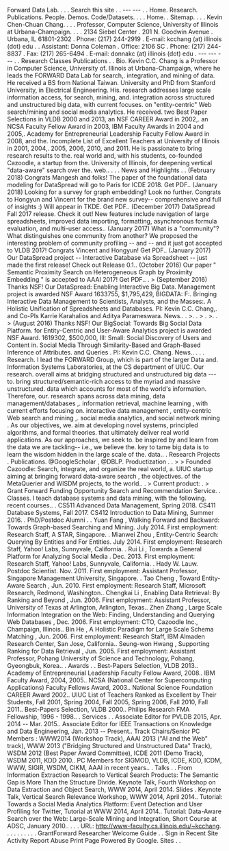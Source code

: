 Forward Data Lab. . . . Search this site . . --- --- . . Home. Research. Publications. People. Demos. Code/Datasets. . . . Home. . Sitemap. . . . Kevin Chen-Chuan Chang. . . . Professor, Computer Science, University of Illinois at Urbana-Champaign. . . . 2134 Siebel Center . 201 N. Goodwin Avenue . Urbana, IL 61801-2302 . Phone: (217) 244-2919 . E-mail: kcchang (at) illinois (dot) edu . . Assistant: Donna Coleman . Office: 2106 SC . Phone: (217) 244-8837 . Fax: (217) 265-6494 . E-mail: donnakc (at) illinois (dot) edu . --- --- --- . . Research Classes Publications . . Bio. Kevin C.C. Chang is a Professor in Computer Science, University of. Illinois at Urbana-Champaign, where he leads the FORWARD Data Lab for search,. integration, and mining of data. He received a BS from National Taiwan. University and PhD from Stanford University, in Electrical Engineering. His. research addresses large scale information access, for search, mining, and. integration across structured and unstructured big data, with current focuses. on "entity-centric" Web search/mining and social media analytics. He received. two Best Paper Selections in VLDB 2000 and 2013, an NSF CAREER Award in 2002,. an NCSA Faculty Fellow Award in 2003, IBM Faculty Awards in 2004 and 2005,. Academy for Entrepreneurial Leadership Faculty Fellow Award in 2008, and the. Incomplete List of Excellent Teachers at University of Illinois in 2001, 2004,. 2005, 2006, 2010, and 2011. He is passionate to bring research results to the. real world and, with his students, co-founded Cazoodle, a startup from the. University of Illinois, for deepening vertical "data-aware" search over the. web.. . . . News and Highlights . . (February 2018) Congrats Mangesh and folks! The paper of the foundational data modeling for DataSpread will go to Paris for ICDE 2018. Get PDF.. (January 2018) Looking for a survey for graph embedding? Look no further. Congrats to Hongyun and Vincent for the brand new survey-- comprehensive and full of insights :) Will appear in TKDE. Get PDF.. (December 2017) DataSpread Fall 2017 release. Check it out! New features include navigation of large spreadsheets, improved data importing, formatting, asynchronous formula evaluation, and multi-user access.. (January 2017) What is a "community"? What distinguishes one community from another? We proposed the interesting problem of community profiling \-- and -- and it just got accepted to VLDB 2017! Congrats Vincent and Hongyun! Get PDF.. (January 2017) Our DataSpread project -- Interactive Database via Spreadsheet -- just made the first release! Check out Release 0.1.. (October 2016) Our paper " Semantic Proximity Search on Heterogeneous Graph by Proximity Embedding " is accepted to AAAI 2017! Get PDF.. . > (September 2016) Thanks NSF! Our DataSpread: Enabling Interactive Big Data. Management project is awarded NSF Award 1633755, $1,795,429, BIGDATA: F:. Bringing Interactive Data Management to Scientists, Analysts, and the Masses:. A Holistic Unification of Spreadsheets and Databases. PI: Kevin C.C. Chang,. and Co-PIs Karrie Karahalios and Aditya Parameswara. News.. . >. . > . >. . > (August 2016) Thanks NSF! Our BigSocial: Towards Big Social Data Platform. for Entity-Centric and User-Aware Analytics project is awarded NSF Award. 1619302, $500,000, III: Small: Social Discovery of Users and Content in. Social Media Through Similarity-Based and Graph-Based Inference of Attributes. and Queries . PI: Kevin C.C. Chang. News.. . . . Research. I lead the FORWARD Group, which is part of the larger Data and. Information Systems Laboratories, at the CS department of UIUC. Our research. overall aims at bridging structured and unstructured big data \--- to. bring structured/semantic-rich access to the myriad and massive unstructured. data which accounts for most of the world's information. Therefore, our. research spans across data mining, data management/databases ,. information retrieval, machine learning , with current efforts focusing on. interactive data management , entity-centric Web search and mining ,. social media analytics, and social network mining . As our objectives, we. aim at developing novel systems, principled algorithms, and formal theories. that ultimately deliver real world applications. As our approaches, we seek to. be inspired by and learn from the data we are tackling-- i.e., we believe the. key to tame big data is to learn the wisdom hidden in the large scale of the. data.. . Research Projects . Publications. @GoogleScholar , @DBLP. Productization . . > > Founded Cazoodle: Search, integrate, and organize the real world, a. UIUC startup aiming at bringing forward data-aware search , the objectives. of the MetaQuerier and WISDM projects, to the world.. . > Current product: . > Grant Forward Funding Opportunity Search and Recommendation Service. . Classes. I teach database systems and data mining, with the following. recent courses.. . CS511 Advanced Data Management, Spring 2018. CS411 Database Systems, Fall 2017. CS412 Introduction to Data Mining, Summer 2016. . PhD/Postdoc Alumni . . Yuan Fang , Walking Forward and Backward: Towards Graph-based Searching and Mining. July 2014. First employment: Research Staff, A STAR, Singapore. . Mianwei Zhou , Entity-Centric Search: Querying By Entities and For Entities. July 2014. First employment: Research Staff, Yahoo! Labs, Sunnyvale, California. . Rui Li , Towards a General Platform for Analyzing Social Media . Dec. 2013. First employment: Research Staff, Yahoo! Labs, Sunnyvale, California. . Hady W. Lauw. Postdoc Scientist. Nov. 2011. First employment: Assistant Professor, Singapore Management University, Singapore. . Tao Cheng , Toward Entity-Aware Search , Jun. 2010. First employment: Research Staff, Microsoft Research, Redmond, Washington.. Chengkai Li , Enabling Data Retrieval: By Ranking and Beyond , Jun. 2006. First employment: Assistant Professor, University of Texas at Arlington, Arlington, Texas.. Zhen Zhang , Large Scale Information Integration on the Web: Finding, Understanding and Querying Web Databases , Dec. 2006. First employment: CTO, Cazoodle Inc., Champaign, Illinois.. Bin He , A Holistic Paradigm for Large Scale Schema Matching , Jun. 2006. First employment: Research Staff, IBM Almaden Research Center, San Jose, California.. Seung-won Hwang , Supporting Ranking for Data Retrieval , Jun. 2005. First employment: Assistant Professor, Pohang University of Science and Technology, Pohang, Gyeongbuk, Korea.. . Awards . . Best-Papers Selection, VLDB 2013.. Academy of Entrepreneurial Leadership Faculty Fellow Award, 2008.. IBM Faculty Award, 2004, 2005.. NCSA (National Center for Supercomputing Applications) Faculty Fellows Award, 2003.. National Science Foundation CAREER Award 2002.. UIUC List of Teachers Ranked as Excellent by Their Students, Fall 2001, Spring 2004, Fall 2005, Spring 2006, Fall 2010, Fall 2011.. Best-Papers Selection, VLDB 2000.. Philips Research FMA Fellowship, 1996 - 1998.. . Services . . Associate Editor for PVLDB 2015, Apr. 2014 -- Mar. 2015.. Associate Editor for IEEE Transactions on Knowledge and Data Engineering, Jan. 2013 -- Present.. Track Chairs/Senior PC Members : WWW2014 (Workshop Track), AAAI 2013 ("AI and the Web" track), WWW 2013 ("Bridging Structured and Unstructured Data" Track), WSDM 2012 (Best Paper Award Committee), ICDE 2011 (Demo Track), WSDM 2011, KDD 2010.. PC Members for SIGMOD, VLDB, ICDE, KDD, ICDM, WWW, SIGIR, WSDM, CIKM, AAAI in recent years.. . Talks . . From Information Extraction Research to Vertical Search Products: The Semantic Gap is More Than the Structure Divide. Keynote Talk, Fourth Workshop on Data Extraction and Object Search, WWW 2014, April 2014. Slides . Keynote Talk, Vertical Search Relevance Workshop, WWW 2014, April 2014.. Tutorial: Towards a Social Media Analytics Platform: Event Detection and User Profiling for Twitter, Tutorial at WWW 2014, April 2014.. Tutorial: Data-Aware Search over the Web: Large-Scale Mining and Integration, Short Course at ADSC, January 2010.. . . . URL: http://www-faculty.cs.illinois.edu/~kcchang. . . . . . . . . . GrantForward Researcher Welcome Guide . . Sign in Recent Site Activity Report Abuse Print Page Powered By Google. Sites . .